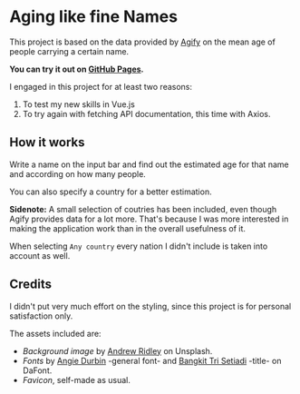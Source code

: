 # Aging like fine Names

This project is based on the data provided by [Agify](https://agify.io/) on the mean age of people carrying a certain name.

**You can try it out on [GitHub Pages]().**

I engaged in this project for at least two reasons:

1) To test my new skills in Vue.js
2) To try again with fetching API documentation, this time with Axios.

## How it works

Write a name on the input bar and find out the estimated age for that name and according on how many people.

You can also specify a country for a better estimation.

**Sidenote:** A small selection of coutries has been included, even though Agify provides data for a lot more.
That's because I was more interested in making the application work than in the overall usefulness of it.

When selecting <code>Any country</code> every nation I didn't include is taken into account as well.

## Credits

I didn't put very much effort on the styling, since this project is for personal satisfaction only.

The assets included are:
* *Background image* by [Andrew Ridley](https://unsplash.com/@aridley88) on Unsplash.
* *Fonts* by [Angie Durbin](https://www.dafont.com/it/angie-durbin.d2991) -general font- and [Bangkit Tri Setiadi](https://www.dafont.com/it/bangkit-tri-setiadi.d7030) -title- on DaFont.
* *Favicon*, self-made as usual.
